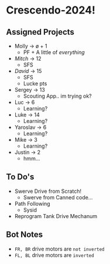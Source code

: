 # Crescendo-2024!

## Assigned Projects
- Molly → ø + 1
  - PF + A little of _everything_
- *Mitch* → 12
  - SFS
- *David* → 15
  - SFS
  - Lucke pts
- Sergey → 13
  - Scouting App.. im trying ok?
- Luc → 6
  - Learning?
- Luke → 14
  - Learning?
- Yaroslav → 6
  - Learning?
- Mike → 3
  - Learning?
- Justin → 2
  - hmm...

## To Do's
- Swerve Drive from Scratch!
  -  Swerve from Canned code...
- Path Following 
  - Sysid
- Reprogram Tank Drive Mechanum 

## Bot Notes
- `FR, BR` drive motors are `not inverted`
- `FL, BL` drive motors are `inverted`
